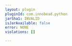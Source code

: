 ```yaml
---
layout: plugin
pluginId: com.innobead.python
jarSha1: INVALID
isJarAvailable: false
error: NONE
violations: []

---
```

